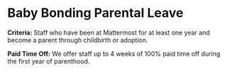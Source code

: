 # Baby Bonding Parental Leave

**Criteria:** Staff who have been at Mattermost for at least one year and become a parent through childbirth or adoption.

**Paid Time Off:** We offer staff up to 4 weeks of 100% paid time off during the first year of parenthood.
